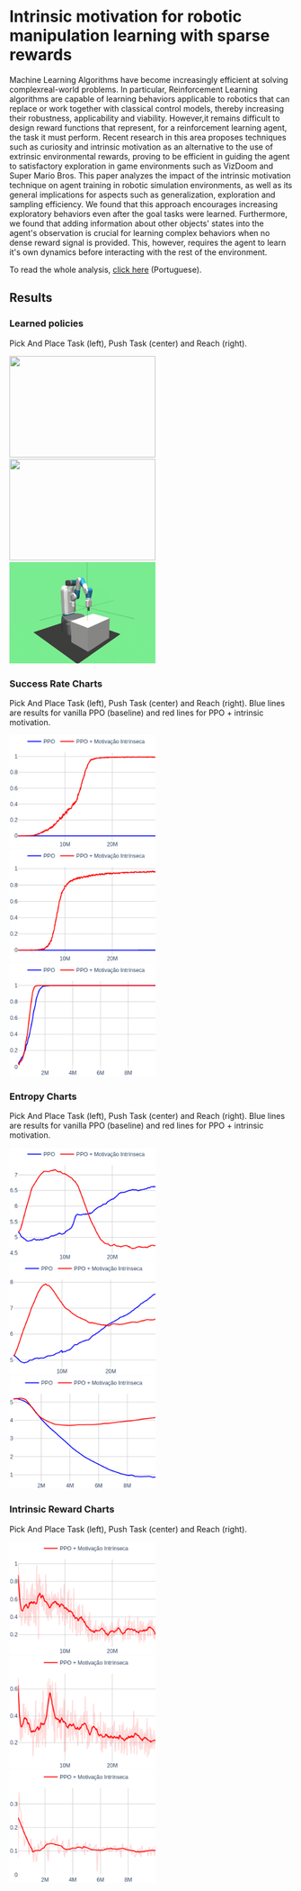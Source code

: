 # Intrinsic motivation for robotic manipulation learning with sparse rewards

Machine Learning Algorithms have become increasingly efficient at solving complexreal-world problems. In particular, Reinforcement Learning algorithms are capable of learning behaviors applicable to robotics that can replace or work together with classical control models, thereby increasing their robustness, applicability and viability. However,it remains difficult to design reward functions that represent, for a reinforcement learning agent, the task it must perform. Recent research in this area proposes techniques such as curiosity and intrinsic motivation as an alternative to the use of extrinsic environmental rewards, proving to be efficient in guiding the agent to satisfactory exploration in game environments such as VizDoom and Super Mario Bros. This paper analyzes the impact of the intrinsic motivation technique on agent training in robotic simulation environments, as well as its general implications for aspects such as generalization, exploration and sampling efficiency. We found that this approach encourages increasing exploratory behaviors even after the goal tasks were learned. Furthermore, we found that adding information about other objects' states into the agent's observation is crucial for learning complex behaviors when no dense reward signal is provided. This, however, requires the agent to learn it's own dynamics before interacting with the rest of the environment.

To read the whole analysis, [click here](https://github.com/bryanlincoln/undergraduate-thesis/blob/master/Monografia.pdf) (Portuguese).

## Results

### Learned policies

Pick And Place Task (left), Push Task (center) and Reach (right).

<img src="https://github.com/bryanlincoln/undergraduate-thesis/blob/master/fig/preview/pick.gif" width="260" height="180"> <img src="https://github.com/bryanlincoln/undergraduate-thesis/blob/master/fig/preview/push.gif" width="260" height="180"> <img src="https://github.com/bryanlincoln/undergraduate-thesis/blob/master/fig/preview/reach.gif" width="260" height="180">

### Success Rate Charts

Pick And Place Task (left), Push Task (center) and Reach (right). Blue lines are results for vanilla PPO (baseline) and red lines for PPO + intrinsic motivation.

<img src="https://github.com/bryanlincoln/undergraduate-thesis/blob/master/fig/preview/pick.png" width="260" height="200"> <img src="https://github.com/bryanlincoln/undergraduate-thesis/blob/master/fig/preview/push.png" width="260" height="200"> <img src="https://github.com/bryanlincoln/undergraduate-thesis/blob/master/fig/preview/reach.png" width="260" height="200">

### Entropy Charts

Pick And Place Task (left), Push Task (center) and Reach (right). Blue lines are results for vanilla PPO (baseline) and red lines for PPO + intrinsic motivation.

<img src="https://github.com/bryanlincoln/undergraduate-thesis/blob/master/fig/preview/pick_ent.png" width="260" height="200"> <img src="https://github.com/bryanlincoln/undergraduate-thesis/blob/master/fig/preview/push_ent.png" width="260" height="200"> <img src="https://github.com/bryanlincoln/undergraduate-thesis/blob/master/fig/preview/reach_ent.png" width="260" height="200">

### Intrinsic Reward Charts

Pick And Place Task (left), Push Task (center) and Reach (right).

<img src="https://github.com/bryanlincoln/undergraduate-thesis/blob/master/fig/preview/pick_int.png" width="260" height="200"> <img src="https://github.com/bryanlincoln/undergraduate-thesis/blob/master/fig/preview/push_int.png" width="260" height="200"> <img src="https://github.com/bryanlincoln/undergraduate-thesis/blob/master/fig/preview/reach_int.png" width="260" height="200">
